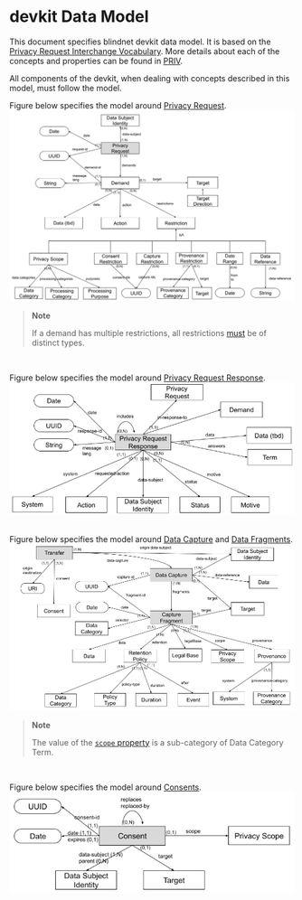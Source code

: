 # devkit Data Model

This document specifies blindnet devkit data model. It is based on the [Privacy Request Interchange Vocabulary][priv]. More details about each of the concepts and properties can be found in [PRIV][priv].

All components of the devkit, when dealing with concepts described in this model, must follow the model.

Figure below specifies the model around [Privacy Request][prreq].
<img src="./img/devkit_privacy_request.png">
<br>
> **Note**
>
> If a demand has multiple restrictions, all restrictions [must](https://github.com/blindnet-io/product-management/blob/devkit-schemas/refs/schemas/priv/RFC-PRIV.md#demand-restrictions) be of distinct types.
> 
<br>

Figure below specifies the model around [Privacy Request Response][prreqresp].
<img src="./img/devkit_priv_req_response.png">
<br><br>

Figure below specifies the model around [Data Capture][dc] and [Data Fragments][df].
<img src="./img/devkit_capture.png">
<br>
> **Note**
>
> The value of the [`scope` property][dcf] is a sub-category of Data Category Term.
> 
<br>

Figure below specifies the model around [Consents][consent].
<img src="./img/devkit_consent.png">
<br><br>

[priv]: https://github.com/blindnet-io/product-management/blob/devkit-schemas/refs/schemas/priv/RFC-PRIV.md
[prreq]: https://github.com/blindnet-io/product-management/blob/devkit-schemas/refs/schemas/priv/RFC-PRIV.md#privacy-request
[prreqresp]: https://github.com/blindnet-io/product-management/blob/devkit-schemas/refs/schemas/priv/RFC-PRIV.md#privacy-request-response
[dc]: https://github.com/blindnet-io/product-management/blob/devkit-schemas/refs/schemas/priv/RFC-PRIV.md#data-capture
[df]: https://github.com/blindnet-io/product-management/blob/devkit-schemas/refs/schemas/priv/RFC-PRIV.md#data-capture-fragments
[consent]: https://github.com/blindnet-io/product-management/blob/devkit-schemas/refs/schemas/priv/RFC-PRIV.md#consent
[dcf]: https://github.com/blindnet-io/product-management/blob/devkit-schemas/refs/schemas/priv/RFC-PRIV.md#data-capture-fragments
